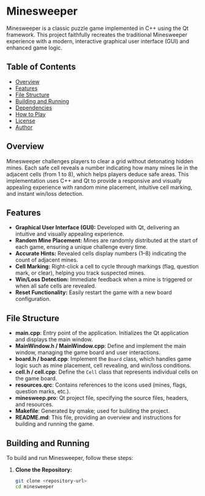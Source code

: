 # Minesweeper

Minesweeper is a classic puzzle game implemented in C++ using the Qt framework. This project faithfully recreates the traditional Minesweeper experience with a modern, interactive graphical user interface (GUI) and enhanced game logic.

## Table of Contents
- [Overview](#overview)
- [Features](#features)
- [File Structure](#file-structure)
- [Building and Running](#building-and-running)
- [Dependencies](#dependencies)
- [How to Play](#how-to-play)
- [License](#license)
- [Author](#author)

## Overview
Minesweeper challenges players to clear a grid without detonating hidden mines. Each safe cell reveals a number indicating how many mines lie in the adjacent cells (from 1 to 8), which helps players deduce safe areas. This implementation uses C++ and Qt to provide a responsive and visually appealing experience with random mine placement, intuitive cell marking, and instant win/loss detection.

## Features
- **Graphical User Interface (GUI):** Developed with Qt, delivering an intuitive and visually appealing experience.
- **Random Mine Placement:** Mines are randomly distributed at the start of each game, ensuring a unique challenge every time.
- **Accurate Hints:** Revealed cells display numbers (1–8) indicating the count of adjacent mines.
- **Cell Marking:** Right-click a cell to cycle through markings (flag, question mark, or clear), helping you track suspected mines.
- **Win/Loss Detection:** Immediate feedback when a mine is triggered or when all safe cells are revealed.
- **Reset Functionality:** Easily restart the game with a new board configuration.

## File Structure
- **main.cpp**: Entry point of the application. Initializes the Qt application and displays the main window.
- **MainWindow.h / MainWindow.cpp**: Define and implement the main window, managing the game board and user interactions.
- **board.h / board.cpp**: Implement the `Board` class, which handles game logic such as mine placement, cell revealing, and win/loss conditions.
- **cell.h / cell.cpp**: Define the `Cell` class that represents individual cells on the game board.
- **resources.qrc**: Contains references to the icons used (mines, flags, question marks, etc.).
- **minesweep.pro**: Qt project file, specifying the source files, headers, and resources.
- **Makefile**: Generated by qmake; used for building the project.
- **README.md**: This file, providing an overview and instructions for building and running the game.

## Building and Running
To build and run Minesweeper, follow these steps:

1. **Clone the Repository:**
   ```sh
   git clone <repository-url>
   cd minesweeper
